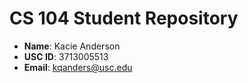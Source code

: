 # CS 104 Student Repository

- **Name**: Kacie Anderson
- **USC ID**: 3713005513
- **Email**: kqanders@usc.edu
